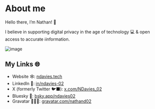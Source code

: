 # About me
Hello there, I’m Nathan! 👋

I believe in supporting digital privacy in the age of technology 💻 & open access to accurate ℹ️information.


![image](https://ndavies.tech/wp-content/uploads/X-Header.png)

## My Links 🌐
- Website 🕸️: [ndavies.tech](https://ndavies.tech)
- LinkedIn 💼: [in/ndavies-02](https://linkedin.com/in/ndavies-02/)
- X (formerly Twitter 🐦‍⬛): [x.com/NDavies_02](https://twitter.com/NDavies_02)
- Bluesky 🔵: [bsky.app/ndavies02](https://bsky.app/profile/ndavies.tech)
- Gravatar 🙋🏼‍♂️: [gravatar.com/nathand02](https://en.gravatar.com/nathand02)
